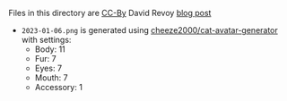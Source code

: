 Files in this directory are [CC-By](https://creativecommons.org/licenses/by/4.0/) David Revoy [blog post](https://www.davidrevoy.com/article720/bird-avatar-generator)

* `2023-01-06.png` is generated using [cheeze2000/cat-avatar-generator](https://github.com/cheeze2000/cat-avatar-generator) with settings:
  * Body: 11
  * Fur: 7
  * Eyes: 7
  * Mouth: 7
  * Accessory: 1
